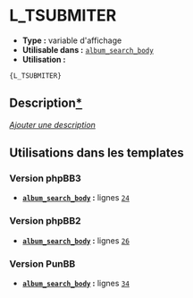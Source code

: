 # L_TSUBMITER
* __Type :__ variable d'affichage
* __Utilisable dans :__ [`album_search_body`](../tpl/album_search_body.md#readme)
* __Utilisation :__

```smarty
{L_TSUBMITER}
```

## Description[*](https://fa-tvars.appspot.com/var/L_TSUBMITER)
[*Ajouter une description*](https://fa-tvars.appspot.com/var/L_TSUBMITER)

## Utilisations dans les templates

### Version phpBB3
* __[`album_search_body`](../tpl/album_search_body.md#readme) :__ lignes [`24`](../src/prosilver/album_search_body.tpl#L24)

### Version phpBB2
* __[`album_search_body`](../tpl/album_search_body.md#readme) :__ lignes [`26`](../src/subsilver/album_search_body.tpl#L26)

### Version PunBB
* __[`album_search_body`](../tpl/album_search_body.md#readme) :__ lignes [`34`](../src/punbb/album_search_body.tpl#L34)

